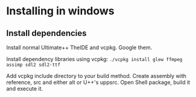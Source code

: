 # Installing in windows

## Install dependencies
Install normal Ultimate++ TheIDE and vcpkg. Google them.

Install dependency libraries using vcpkg:
```./vcpkg install glew ffmpeg assimp sdl2 sdl2-ttf```

Add vcpkg include directory to your build method.
Create assembly with reference, src and either alt or U++'s uppsrc.
Open Shell package, build it and execute it.

